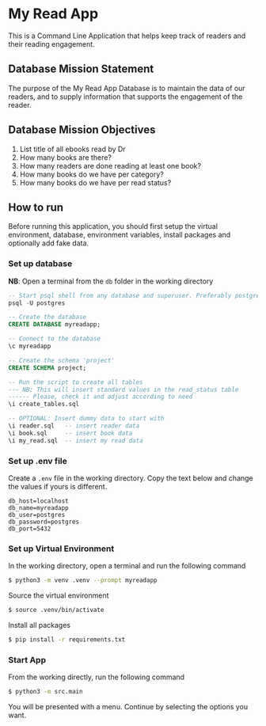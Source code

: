 
# My Read App
This is a Command Line Application that helps keep track of readers and their reading engagement.

## Database Mission Statement
The purpose of the My Read App Database is to maintain the data of our readers, and to supply information that supports the engagement of the reader.

## Database Mission Objectives
1. List title of all ebooks read by Dr
2. How many books are there?
3. How many readers are done reading at least one book?
4. How many books do we have per category?
5. How many books do we have per read status?

## How to run
Before running this application, you should first setup the virtual environment, database, environment variables, install packages and optionally add fake data.

### Set up database

**NB**: Open a terminal from the `db` folder in the working directory

```sql
-- Start psql shell from any database and superuser. Preferably postgres
psql -U postgres

-- Create the database 
CREATE DATABASE myreadapp;

-- Connect to the database
\c myreadapp

-- Create the schema 'project'
CREATE SCHEMA project;

-- Run the script to create all tables
--- NB: This will insert standard values in the read_status table
------ Please, check it and adjust according to need
\i create_tables.sql

-- OPTIONAL: Insert dummy data to start with 
\i reader.sql   -- insert reader data
\i book.sql     -- insert book data
\i my_read.sql  -- insert my read data
```
### Set up .env file
Create a `.env` file in the working directory. Copy the text below and change the values if yours is different.

```
db_host=localhost
db_name=myreadapp
db_user=postgres
db_password=postgres
db_port=5432
```

### Set up Virtual Environment
In the working directory, open a terminal and run the following command

```bash
$ python3 -m venv .venv --prompt myreadapp
```
Source the virtual environment

```bash
$ source .venv/bin/activate
```
Install all packages

```bash
$ pip install -r requirements.txt
```

### Start App
From the working directly, run the following command
```bash
$ python3 -m src.main
```
You will be presented with a menu. Continue by selecting the options you want.